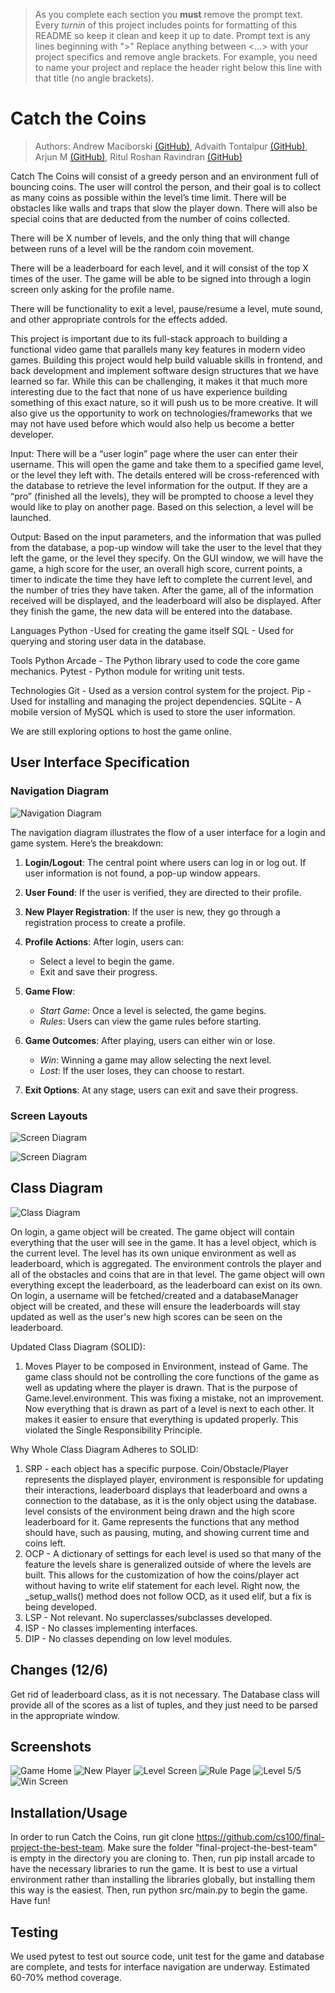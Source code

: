  > As you complete each section you **must** remove the prompt text. Every *turnin* of this project includes points for formatting of this README so keep it clean and keep it up to date. 
 > Prompt text is any lines beginning with "\>"
 > Replace anything between \<...\> with your project specifics and remove angle brackets. For example, you need to name your project and replace the header right below this line with that title (no angle brackets).

# Catch the Coins

 > Authors: Andrew Maciborski [(GitHub)](https://github.com/dpxa), Advaith Tontalpur [(GitHub)](https://github.com/atontalapur), Arjun M [(GitHub)](https://github.com/Valientkyton), Ritul Roshan Ravindran [(GitHub)](https://github.com/Vishifishi)

Catch The Coins will consist of a greedy person and an environment full of bouncing coins. The user will control the person, and their goal is to collect as many coins as possible within the level’s time limit. There will be obstacles like walls and traps that slow the player down. There will also be special coins that are deducted from the number of coins collected.

There will be X number of levels, and the only thing that will change between runs of a level will be the random coin movement.

There will be a leaderboard for each level, and it will consist of the top X times of the user. The game will be able to be signed into through a login screen only asking for the profile name.

There will be functionality to exit a level, pause/resume a level, mute sound, and other appropriate controls for the effects added.

This project is important due to its full-stack approach to building a functional video game that parallels many key features in modern video games. Building this project would help build valuable skills in frontend, and back development and implement software design structures that we have learned so far.  While this can be challenging, it makes it that much more interesting due to the fact that none of us have experience building something of this exact nature, so it will push us to be more creative. It will also give us the opportunity to work on technologies/frameworks that we may not have used before which would also help us become a better developer.

Input: There will be a “user login” page where the user can enter their username. This will open the game and take them to a specified game level, or the level they left with.
The details entered will be cross-referenced with the database to retrieve the level information for the output. If they are a “pro” (finished all the levels), they will be prompted to choose a level they would like to play on another page. Based on this selection, a level will be launched.

Output: Based on the input parameters, and the information that was pulled from the database, a pop-up window will take the user to the level that they left the game, or the level they specify. On the GUI window, we will have the game, a high score for the user, an overall high score, current points, a timer to indicate the time they have left to complete the current level, and the number of tries they have taken. After the game, all of the information received will be displayed, and the leaderboard will also be displayed. After they finish the game, the new data will be entered into the database.

Languages
Python -Used for creating the game itself
SQL - Used for querying and storing user data in the database.

Tools
Python Arcade - The Python library used to code the core game mechanics.
Pytest - Python module for writing unit tests.

Technologies
Git - Used as a version control system for the project.
Pip - Used for installing and managing the project dependencies.
SQLite - A mobile version of MySQL which is used to store the user information.

We are still exploring options to host the game online.

## User Interface Specification
### Navigation Diagram
![Navigation Diagram](assets/nav_diag.png)

The navigation diagram illustrates the flow of a user interface for a login and game system. Here’s the breakdown:

1. **Login/Logout**: The central point where users can log in or log out. If user information is not found, a pop-up window appears.

2. **User Found**: If the user is verified, they are directed to their profile.

3. **New Player Registration**: If the user is new, they go through a registration process to create a profile.

4. **Profile Actions**: After login, users can:
   - Select a level to begin the game.
   - Exit and save their progress.

5. **Game Flow**: 
   - *Start Game*: Once a level is selected, the game begins.
   - *Rules*: Users can view the game rules before starting.

6. **Game Outcomes**: After playing, users can either win or lose.
   - *Win*: Winning a game may allow selecting the next level.
   - *Lost*: If the user loses, they can choose to restart.

7. **Exit Options**: At any stage, users can exit and save their progress.

### Screen Layouts
![Screen Diagram](assets/screen_diag1.jpg)

![Screen Diagram](assets/screen_diag2.jpg)

## Class Diagram
![Class Diagram](assets/class_diag.jpg)

On login, a game object will be created. The game object will contain everything that the user will see in the game. It has a level object, which is the current level. The level has its own unique environment as well as leaderboard, which is aggregated. The environment controls the player and all of the obstacles and coins that are in that level. The game object will own everything except the leaderboard, as the leaderboard can exist on its own. On login, a username will be fetched/created and a databaseManager object will be created, and these will ensure the leaderboards will stay updated as well as the user's new high scores can be seen on the leaderboard.

Updated Class Diagram (SOLID):
1. Moves Player to be composed in Environment, instead of Game. The game class should not be controlling the core functions of the game as well as updating where the player is drawn. That is the purpose of Game.level.environment. This was fixing a mistake, not an improvement. Now everything that is drawn as part of a level is next to each other. It makes it easier to ensure that everything is updated properly. This violated the Single Responsibility Principle.

Why Whole Class Diagram Adheres to SOLID:
1. SRP - each object has a specific purpose. Coin/Obstacle/Player represents the displayed player, environment is responsible for updating their interactions, leaderboard displays that leaderboard and owns a connection to the database, as it is the only object using the database. level consists of the environment being drawn and the high score leaderboard for it. Game represents the functions that any method should have, such as pausing, muting, and showing current time and coins left.
2. OCP - A dictionary of settings for each level is used so that many of the feature the levels share is generalized outside of where the levels are built. This allows for the customization of how the coins/player act without having to write elif statement for each level. Right now, the _setup_walls() method does not follow OCD, as it used elif, but a fix is being developed.
3. LSP - Not relevant. No superclasses/subclasses developed.
4. ISP - No classes implementing interfaces.
5. DIP - No classes depending on low level modules.

 ## Changes (12/6)
 Get rid of leaderboard class, as it is not necessary. The Database class will provide all of the scores as a list of tuples, and they just need to be parsed in the appropriate window. 
 
 ## Screenshots
 ![Game Home](assets/game_home.png)
 ![New Player](assets/new_player.png)
 ![Level Screen](assets/level_screen.png)
 ![Rule Page](assets/rule_page.png)
 ![Level 5/5](assets/level_5.png)
 ![Win Screen](assets/win_page.png)
 

 ## Installation/Usage
 In order to run Catch the Coins, run git clone https://github.com/cs100/final-project-the-best-team. Make sure the folder "final-project-the-best-team" is empty in the directory you are cloning to.
 Then, run pip install arcade to have the necessary libraries to run the game. It is best to use a virtual environment rather than installing the libraries globally, but installing them this way is the easiest.
 Then, run python src/main.py to begin the game. Have fun!

 ## Testing
 We used pytest to test out source code, unit test for the game and database are complete, and tests for interface navigation are underway. Estimated 60-70% method coverage.
 
